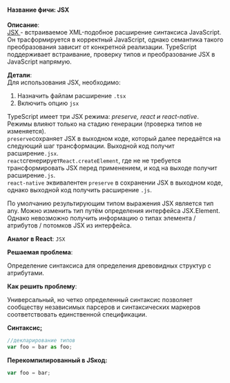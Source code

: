 #### **Название фичи: JSX**

**Описание**:  
[JSX ](https://facebook.github.io/jsx/)- встраиваемое XML-подобное расширение синтаксиса JavaScript. Он трасформируется в корректный JavaScript, однако семантика такого преобразования зависит от конкретной реализации. TypeScript поддерживает встраивание, проверку типов и преобразование JSX в JavaScript напрямую.

**Детали**:  
Для использования JSX, необходимо:

1. Назначить файлам расширение `.tsx`
2. Включить опцию `jsx`

TypeScript имеет три JSX режима: _preserve, react и react-native_. Режимы влияют только на стадию генерации \(проверка типов не изменяется\).  
`preserve`сохраняет JSX в выходном коде, который далее передаётся на следующий шаг трансформации. Выходной код получит расширение`.jsx`.  
`react`сгенерирует`React.createElement`, где не не требуется трансформировать JSX перед применением, и код на выходе получит расширение`.js`.  
`react-native` эквивалентен `preserve` в сохранении JSX в выходном коде, однако выходной код получить расширение `.js`.

По умолчанию результирующим типом выражения JSX является тип any. Можно изменить тип путём определения интерфейса JSX.Element. Однако невозможно получить информацию о типах элемента / атрибутов / потомков JSX из интерфейса.

**Аналог в React**: `JSX`

**Решаемая проблема**:

Определение синтаксиса для определения древовидных структур с атрибутами.

**Как решить проблему**:

Универсальный, но четко определенный синтаксис позволяет сообществу независимых парсеров и синтаксических маркеров соответствовать единственной спецификации.

**Синтаксис**[**:**](https://citifox.ru/event/adidas-dance-battle/)

```js
//декларирование типов
var foo = bar as foo;
```

**Перекомпилированный в JSкод:**

```js
var foo = bar;
```




